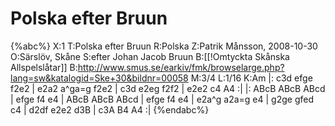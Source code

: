 # Polska efter Bruun

{%abc%}
X:1
T:Polska efter Bruun
R:Polska
Z:Patrik Månsson, 2008-10-30
O:Särslöv, Skåne
S:efter Johan Jacob Bruun
B:[[!Omtyckta Skånska Allspelslåtar]]
B:http://www.smus.se/earkiv/fmk/browselarge.php?lang=sw&katalogid=Ske+30&bildnr=00058
M:3/4
L:1/16
K:Am
|: c3d efge f2e2 | e2a2 a^ga=g f2e2 | c3d e2eg f2f2 | e2e2 c4 A4 :|
|: ABcB ABcB ABcd | efge f4 e4 | ABcB ABcB ABcd | efge f4 e4 |
e2a^g a2a=g e4 | g2ge gfed c4 | d2df e2e2 d3B | c3A B4 A4 :|
{%endabc%}

